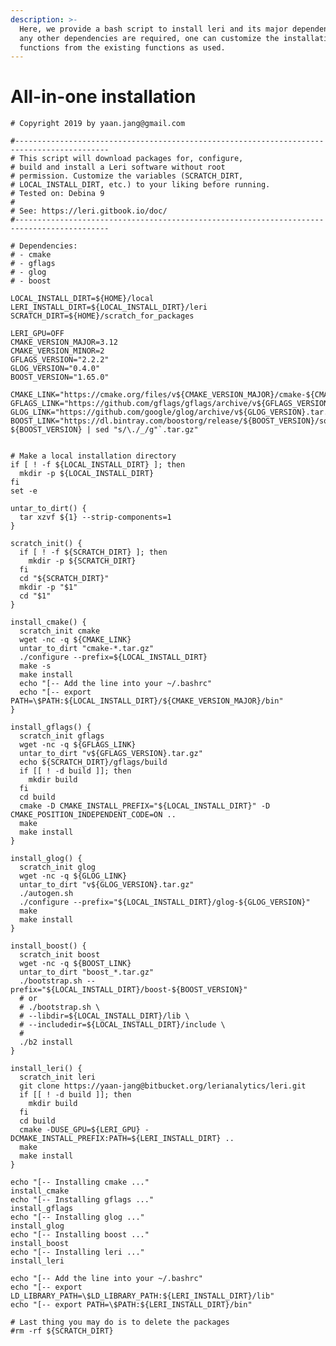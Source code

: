 ```yaml
---
description: >-
  Here, we provide a bash script to install leri and its major dependencies. If
  any other dependencies are required, one can customize the installation
  functions from the existing functions as used.
---
```


# All-in-one installation

    # Copyright 2019 by yaan.jang@gmail.com

    #-------------------------------------------------------------------------------------------
    # This script will download packages for, configure, 
    # build and install a Leri software without root 
    # permission. Customize the variables (SCRATCH_DIRT, 
    # LOCAL_INSTALL_DIRT, etc.) to your liking before running.
    # Tested on: Debina 9
    #
    # See: https://leri.gitbook.io/doc/
    #-------------------------------------------------------------------------------------------

    # Dependencies:
    # - cmake
    # - gflags
    # - glog
    # - boost

    LOCAL_INSTALL_DIRT=${HOME}/local
    LERI_INSTALL_DIRT=${LOCAL_INSTALL_DIRT}/leri
    SCRATCH_DIRT=${HOME}/scratch_for_packages

    LERI_GPU=OFF
    CMAKE_VERSION_MAJOR=3.12
    CMAKE_VERSION_MINOR=2
    GFLAGS_VERSION="2.2.2"
    GLOG_VERSION="0.4.0"
    BOOST_VERSION="1.65.0"

    CMAKE_LINK="https://cmake.org/files/v${CMAKE_VERSION_MAJOR}/cmake-${CMAKE_VERSION_MAJOR}.${CMAKE_VERSION_MINOR}.tar.gz"
    GFLAGS_LINK="https://github.com/gflags/gflags/archive/v${GFLAGS_VERSION}.tar.gz"
    GLOG_LINK="https://github.com/google/glog/archive/v${GLOG_VERSION}.tar.gz"
    BOOST_LINK="https://dl.bintray.com/boostorg/release/${BOOST_VERSION}/source/boost_`echo ${BOOST_VERSION} | sed "s/\./_/g"`.tar.gz"


    # Make a local installation directory
    if [ ! -f ${LOCAL_INSTALL_DIRT} ]; then
      mkdir -p ${LOCAL_INSTALL_DIRT}
    fi
    set -e

    untar_to_dirt() {
      tar xzvf ${1} --strip-components=1
    }

    scratch_init() {
      if [ ! -f ${SCRATCH_DIRT} ]; then
        mkdir -p ${SCRATCH_DIRT}
      fi 
      cd "${SCRATCH_DIRT}"
      mkdir -p "$1"
      cd "$1"
    }

    install_cmake() {
      scratch_init cmake
      wget -nc -q ${CMAKE_LINK}
      untar_to_dirt "cmake-*.tar.gz"
      ./configure --prefix=${LOCAL_INSTALL_DIRT}
      make -s
      make install 
      echo "[-- Add the line into your ~/.bashrc"
      echo "[-- export PATH=\$PATH:${LOCAL_INSTALL_DIRT}/${CMAKE_VERSION_MAJOR}/bin"
    }

    install_gflags() {
      scratch_init gflags
      wget -nc -q ${GFLAGS_LINK}
      untar_to_dirt "v${GFLAGS_VERSION}.tar.gz"
      echo ${SCRATCH_DIRT}/gflags/build
      if [[ ! -d build ]]; then
        mkdir build 
      fi
      cd build
      cmake -D CMAKE_INSTALL_PREFIX="${LOCAL_INSTALL_DIRT}" -D CMAKE_POSITION_INDEPENDENT_CODE=ON ..
      make
      make install
    }

    install_glog() {
      scratch_init glog
      wget -nc -q ${GLOG_LINK}
      untar_to_dirt "v${GLOG_VERSION}.tar.gz"
      ./autogen.sh
      ./configure --prefix="${LOCAL_INSTALL_DIRT}/glog-${GLOG_VERSION}"
      make
      make install
    }

    install_boost() {
      scratch_init boost
      wget -nc -q ${BOOST_LINK}
      untar_to_dirt "boost_*.tar.gz"
      ./bootstrap.sh --prefix="${LOCAL_INSTALL_DIRT}/boost-${BOOST_VERSION}"
      # or 
      # ./bootstrap.sh \
      # --libdir=${LOCAL_INSTALL_DIRT}/lib \
      # --includedir=${LOCAL_INSTALL_DIRT}/include \
      #
      ./b2 install
    }

    install_leri() {
      scratch_init leri
      git clone https://yaan-jang@bitbucket.org/lerianalytics/leri.git
      if [[ ! -d build ]]; then
        mkdir build 
      fi
      cd build
      cmake -DUSE_GPU=${LERI_GPU} -DCMAKE_INSTALL_PREFIX:PATH=${LERI_INSTALL_DIRT} ..
      make
      make install
    }

    echo "[-- Installing cmake ..."
    install_cmake
    echo "[-- Installing gflags ..."
    install_gflags
    echo "[-- Installing glog ..."
    install_glog
    echo "[-- Installing boost ..."
    install_boost
    echo "[-- Installing leri ..."
    install_leri

    echo "[-- Add the line into your ~/.bashrc"
    echo "[-- export LD_LIBRARY_PATH=\$LD_LIBRARY_PATH:${LERI_INSTALL_DIRT}/lib"
    echo "[-- export PATH=\$PATH:${LERI_INSTALL_DIRT}/bin"

    # Last thing you may do is to delete the packages
    #rm -rf ${SCRATCH_DIRT}


